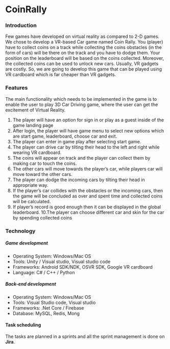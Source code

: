 # CoinRally

### Introduction
Few games have developed on virtual reality as compared to 2-D games. We chose to develop a VR-based Car game named Coin Rally. You (player) have to collect coins on a track while collecting the coins obstacles (in the form of cars) will be there on the track and you have to dodge them. Your position on the leaderboard will be based on the coins collected. Moreover,  the collected coins can be used to unlock new cars. Usually, VR gadgets are costly. So, we are going to develop this game that can be played using VR cardboard which is far cheaper than VR gadgets.

### Features
The main functionality which needs to be implemented in the game is to enable the user to play 3D Car Driving game, where the user can get the excitement of Virtual Reality.
1. The player will have an option for sign in or play as a guest inside of the game landing page
2. After login, the player will have game menu to select new options which are start game, leaderboard, choose car and exit.
3. The player can enter in game play after selecting start game.
4. The player can drive car by tilting their head to the left and right while wearing VR cardboard.
5. The coins will appear on track and the player can collect them by making car to touch the coins.
6. The other cars will move towards the player’s car, while players car will move toward the other cars.
7. The player can dodge the incoming cars by tilting their head in appropriate way.
8. If the player’s car collides with the obstacles or the incoming cars, then the game will be concluded as over and spent time and collected coins will be calculated.
9. If player’s record is good enough then it can be displayed in the global leaderboard.
10.The player can choose different car and skin for the car by spending collected coins

### Technology
##### Game development
* Operating System: Windows/Mac OS
* Tools: Unity / Visual studio, Visual studio code
* Frameworks: Android SDK/NDK, OSVR SDK, Google VR cardboard
* Language: C# / C++ / Python

##### Back-end development
* Operating System: Windows/Mac OS
* Tools: Visual Studio code, Visual studio
* Frameworks: .Net Core / Firebase
* Database: MySQL, Redis, Mong

#### Task scheduling
The tasks are planned in a sprints and all the sprint management is done on **Jira**.
